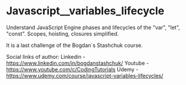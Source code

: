 # Javascript__variables_lifecycle
Understand JavaScript Engine phases and lifecycles of the "var", "let", "const". Scopes, hoisting, closures simplified.

It is a last challenge of the Bogdan`s Stashchuk course. 


Social links of author:
Linkedin - https://www.linkedin.com/in/bogdanstashchuk/
Youtube - https://www.youtube.com/c/CodingTutorials
Udemy - https://www.udemy.com/course/javascript-variables-lifecycles/
